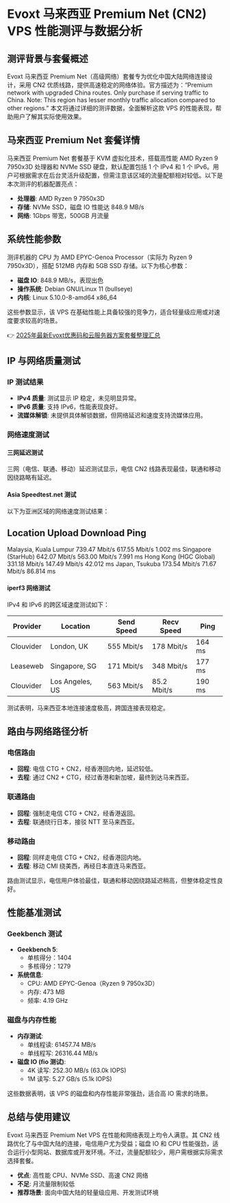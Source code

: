# Evoxt 马来西亚 Premium Net (CN2) VPS 性能测评与数据分析

## 测评背景与套餐概述

Evoxt 马来西亚 Premium Net（高级网络）套餐专为优化中国大陆网络连接设计，采用 CN2 优质线路，提供高速稳定的网络体验。官方描述为：“Premium network with upgraded China routes. Only purchase if serving traffic to China. Note: This region has lesser monthly traffic allocation compared to other regions.” 本文将通过详细的测评数据，全面解析这款 VPS 的性能表现，帮助用户了解其实际使用效果。

## 马来西亚 Premium Net 套餐详情

马来西亚 Premium Net 套餐基于 KVM 虚拟化技术，搭载高性能 AMD Ryzen 9 7950x3D 处理器和 NVMe SSD 硬盘，默认配置包括 1 个 IPv4 和 1 个 IPv6。用户可根据需求在后台灵活升级配置，但需注意该区域的流量配额相对较低。以下是本次测评的机器配置亮点：

- **处理器**: AMD Ryzen 9 7950x3D
- **存储**: NVMe SSD，磁盘 IO 性能达 848.9 MB/s
- **网络**: 1Gbps 带宽，500GB 月流量

## 系统性能参数

测评机器的 CPU 为 AMD EPYC-Genoa Processor（实际为 Ryzen 9 7950x3D），搭配 512MB 内存和 5GB SSD 存储。以下为核心参数：

- **磁盘 IO**: 848.9 MB/s，表现出色
- **操作系统**: Debian GNU/Linux 11 (bullseye)
- **内核**: Linux 5.10.0-8-amd64 x86_64

这些参数显示，该 VPS 在基础性能上具备较强的竞争力，适合轻量级应用或对速度要求较高的场景。

👉 [2025年最新Evoxt优惠码和云服务器方案套餐整理汇总](https://bit.ly/evoxt)

## IP 与网络质量测试

### IP 测试结果

- **IPv4 质量**: 测试显示 IP 稳定，未见明显异常。
- **IPv6 质量**: 支持 IPv6，性能表现良好。
- **流媒体解锁**: 未提供具体解锁数据，但网络延迟和速度支持流媒体应用。

### 网络速度测试

#### 三网延迟测试
三网（电信、联通、移动）延迟测试显示，电信 CN2 线路表现最佳，联通和移动因绕路略有延迟。

#### Asia Speedtest.net 测试
以下为亚洲区域的网络速度测试结果：

Location                  Upload       Download     Ping
------------------------------------------------------
Malaysia, Kuala Lumpur    739.47 Mbit/s 617.55 Mbit/s 1.002 ms
Singapore (StarHub)       642.07 Mbit/s 563.00 Mbit/s 7.991 ms
Hong Kong (HGC Global)    331.18 Mbit/s 147.49 Mbit/s 42.012 ms
Japan, Tsukuba            173.54 Mbit/s 71.67 Mbit/s  86.814 ms

#### iperf3 网络测试
IPv4 和 IPv6 的跨区域速度测试如下：

Provider       | Location           | Send Speed    | Recv Speed    | Ping
---------------|--------------------|---------------|---------------|------
Clouvider      | London, UK         | 555 Mbit/s    | 178 Mbit/s    | 164 ms
Leaseweb       | Singapore, SG      | 171 Mbit/s    | 348 Mbit/s    | 177 ms
Clouvider      | Los Angeles, US    | 563 Mbit/s    | 85.2 Mbit/s   | 190 ms

测试表明，马来西亚本地连接速度极高，跨国连接表现稳定。

## 路由与网络路径分析

### 电信路由
- **回程**: 电信 CTG + CN2，经香港回内地，延迟较低。
- **去程**: 通过 CN2 + CTG，经过香港和新加坡，最终到达马来西亚。

### 联通路由
- **回程**: 强制走电信 CTG + CN2，经香港返回。
- **去程**: 联通绕行日本，接驳 NTT 至马来西亚。

### 移动路由
- **回程**: 同样走电信 CTG + CN2，经香港回内地。
- **去程**: 移动 CMI 绕美西，再经日本直连马来西亚。

路由测试显示，电信用户体验最佳，联通和移动因绕路延迟稍高，但整体稳定性良好。

## 性能基准测试

### Geekbench 测试
- **Geekbench 5**:
  - 单核得分：1404
  - 多核得分：1279
- **系统信息**:
  - CPU: AMD EPYC-Genoa（Ryzen 9 7950x3D）
  - 内存: 473 MB
  - 频率: 4.19 GHz

### 磁盘与内存性能
- **内存测试**:
  - 单线程读: 61457.74 MB/s
  - 单线程写: 26316.44 MB/s
- **磁盘 IO (fio 测试)**:
  - 4K 读写: 252.30 MB/s (63.0k IOPS)
  - 1M 读写: 5.27 GB/s (5.1k IOPS)

这些数据表明，该 VPS 的磁盘和内存性能非常强劲，适合高 IO 需求的场景。

## 总结与使用建议

Evoxt 马来西亚 Premium Net VPS 在性能和网络表现上均令人满意。其 CN2 线路优化了与中国大陆的连接，电信用户尤为受益；磁盘 IO 和 CPU 性能强劲，适合运行小型网站、数据库或开发环境。不过，流量配额较少，用户需根据实际需求选择套餐。

- **优点**: 高性能 CPU、NVMe SSD、高速 CN2 网络
- **不足**: 月流量限制较低
- **推荐场景**: 面向中国大陆的轻量级应用、开发测试环境